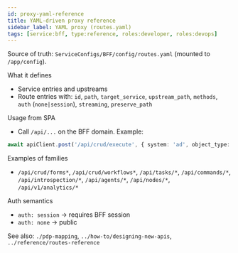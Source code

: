 ```yaml
---
id: proxy-yaml-reference
title: YAML-driven proxy reference
sidebar_label: YAML proxy (routes.yaml)
tags: [service:bff, type:reference, roles:developer, roles:devops]
---
```


Source of truth: `ServiceConfigs/BFF/config/routes.yaml` (mounted to `/app/config`).

What it defines
- Service entries and upstreams
- Route entries with: `id`, `path`, `target_service`, `upstream_path`, `methods`, `auth` (`none|session`), `streaming`, `preserve_path`

Usage from SPA
- Call `/api/...` on the BFF domain. Example:
```ts
await apiClient.post('/api/crud/execute', { system: 'ad', object_type: 'user', action: 'create', params: { samAccountName: 'ada' } });
```

Examples of families
- `/api/crud/forms*`, `/api/crud/workflows*`, `/api/tasks/*`, `/api/commands/*`, `/api/introspection/*`, `/api/agents/*`, `/api/nodes/*`, `/api/v1/analytics/*`

Auth semantics
- `auth: session` → requires BFF session
- `auth: none` → public

See also: `./pdp-mapping`, `../how-to/designing-new-apis`, `../reference/routes-reference`


